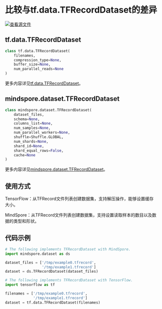 # 比较与tf.data.TFRecordDataset的差异

[![查看源文件](https://mindspore-website.obs.cn-north-4.myhuaweicloud.com/website-images/r2.1/resource/_static/logo_source.png)](https://gitee.com/mindspore/docs/blob/r2.1/docs/mindspore/source_zh_cn/note/api_mapping/tensorflow_diff/TFRecordDataset.md)

## tf.data.TFRecordDataset

```python
class tf.data.TFRecordDataset(
    filenames,
    compression_type=None,
    buffer_size=None,
    num_parallel_reads=None
)
```

更多内容详见[tf.data.TFRecordDataset](https://www.tensorflow.org/versions/r2.6/api_docs/python/tf/data/TFRecordDataset)。

## mindspore.dataset.TFRecordDataset

```python
class mindspore.dataset.TFRecordDataset(
    dataset_files,
    schema=None,
    columns_list=None,
    num_samples=None,
    num_parallel_workers=None,
    shuffle=Shuffle.GLOBAL,
    num_shards=None,
    shard_id=None,
    shard_equal_rows=False,
    cache=None
)
```

更多内容详见[mindspore.dataset.TFRecordDataset](https://mindspore.cn/docs/zh-CN/r2.1/api_python/dataset/mindspore.dataset.TFRecordDataset.html#mindspore.dataset.TFRecordDataset)。

## 使用方式

TensorFlow：从TFRecord文件列表创建数据集，支持解压操作，能够设置缓存大小。

MindSpore：从TFRecord文件列表创建数据集，支持设置读取样本的数目以及数据的类型和形状。

## 代码示例

```python
# The following implements TFRecordDataset with MindSpore.
import mindspore.dataset as ds

dataset_files = ['/tmp/example0.tfrecord',
                 '/tmp/example1.tfrecord']
dataset = ds.TFRecordDataset(dataset_files)

# The following implements TFRecordDataset with TensorFlow.
import tensorflow as tf

filenames = ['/tmp/example0.tfrecord',
             '/tmp/example1.tfrecord']
dataset = tf.data.TFRecordDataset(filenames)
```
